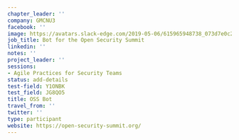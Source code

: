```yaml
---
chapter_leader: ''
company: GMCNU3
facebook: ''
image: https://avatars.slack-edge.com/2019-05-06/615965948738_073d7e0c2d0c37a39bd0_192.jpg
job_title: Bot for the Open Security Summit
linkedin: ''
notes: ''
project_leader: ''
sessions:
- Agile Practices for Security Teams
status: add-details
test-field: Y1ONBK
test_field: JG8QO5
title: OSS Bot
travel_from: ''
twitter: ''
type: participant
website: https://open-security-summit.org/
---
```


<!-- put more details about participant here -->